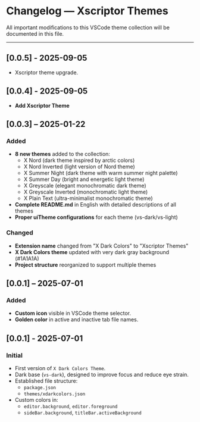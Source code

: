 # Changelog — Xscriptor Themes

All important modifications to this VSCode theme collection will be documented in this file.

---

## [0.0.5] - 2025-09-05
- Xscriptor theme upgrade.

## [0.0.4] - 2025-09-05
- **Add Xscriptor Theme**

## [0.0.3] – 2025-01-22
### Added
- **8 new themes** added to the collection:
  - X Nord (dark theme inspired by arctic colors)
  - X Nord Inverted (light version of Nord theme)
  - X Summer Night (dark theme with warm summer night palette)
  - X Summer Day (bright and energetic light theme)
  - X Greyscale (elegant monochromatic dark theme)
  - X Greyscale Inverted (monochromatic light theme)
  - X Plain Text (ultra-minimalist monochromatic theme)
- **Complete README.md** in English with detailed descriptions of all themes
- **Proper uiTheme configurations** for each theme (vs-dark/vs-light)
### Changed
- **Extension name** changed from "X Dark Colors" to "Xscriptor Themes"
- **X Dark Colors theme** updated with very dark gray background (#1A1A1A)
- **Project structure** reorganized to support multiple themes

## [0.0.1] – 2025-07-01
### Added
- **Custom icon** visible in VSCode theme selector.
- **Golden color** in active and inactive tab file names.

## [0.0.1] - 2025-07-01
### Initial
- First version of `X Dark Colors Theme`.
- Dark base (`vs-dark`), designed to improve focus and reduce eye strain.
- Established file structure:
  - `package.json`
  - `themes/xdarkcolors.json`
- Custom colors in:
  - `editor.background`, `editor.foreground`
  - `sideBar.background`, `titleBar.activeBackground`
